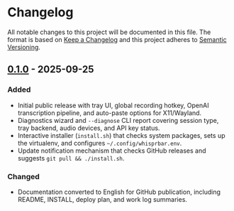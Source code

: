 # Changelog

All notable changes to this project will be documented in this file. The format is based on [Keep a Changelog](https://keepachangelog.com/en/1.1.0/) and this project adheres to [Semantic Versioning](https://semver.org/spec/v2.0.0.html).

## [0.1.0] - 2025-09-25
### Added
- Initial public release with tray UI, global recording hotkey, OpenAI transcription pipeline, and auto-paste options for X11/Wayland.
- Diagnostics wizard and `--diagnose` CLI report covering session type, tray backend, audio devices, and API key status.
- Interactive installer (`install.sh`) that checks system packages, sets up the virtualenv, and configures `~/.config/whisprbar.env`.
- Update notification mechanism that checks GitHub releases and suggests `git pull && ./install.sh`.

### Changed
- Documentation converted to English for GitHub publication, including README, INSTALL, deploy plan, and work log summaries.

[0.1.0]: https://github.com/henrik092/whisprBar/releases/tag/v0.1.0
